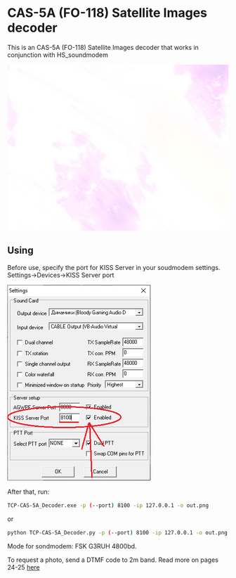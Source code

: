 # CAS-5A (FO-118) Satellite Images decoder
This is an CAS-5A (FO-118) Satellite Images decoder that works in conjunction with HS_soundmodem 

![1](https://github.com/Foxiks/CAS-5A-Images-Decoder/blob/main/img/1.jpg)

## Using
Before use, specify the port for KISS Server in your soudmodem settings. Settings->Devices->KISS Server port

![2](https://github.com/Foxiks/xw-3-images-decoder/blob/main/img/2.png)

After that, run:
```sh
TCP-CAS-5A_Decoder.exe -p (--port) 8100 -ip 127.0.0.1 -o out.png
```
or
```sh
python TCP-CAS-5A_Decoder.py -p (--port) 8100 -ip 127.0.0.1 -o out.png
```

Mode for sondmodem: FSK G3RUH 4800bd.

To request a photo, send a DTMF code to 2m band. Read more on pages 24-25 [here](https://ukamsat.files.wordpress.com/2022/12/camsat-cas-5a-amateur-radio-satellite-users-manual-v2.0.pdf)
